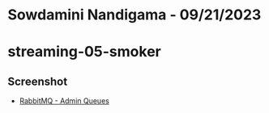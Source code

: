 # Sowdamini Nandigama - 09/21/2023
# streaming-05-smoker

## Screenshot

- [RabbitMQ - Admin Queues](https://www.rabbitmq.com/tutorials/tutorial-two-python.html)



